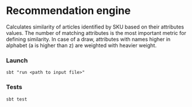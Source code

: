 # Recommendation engine

Calculates similarity of articles identified by SKU based on their attributes values. The number
 of matching attributes is the most important metric for defining similarity. In case of a draw,
  attributes with names higher in alphabet (a is higher than z) are weighted with heavier weight.

### Launch

```
sbt "run <path to input file>"
```

### Tests

```
sbt test
```
